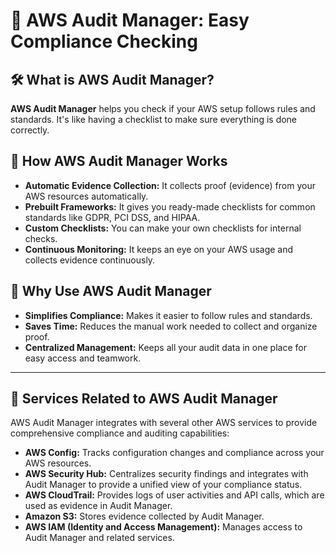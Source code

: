 # 🧾 AWS Audit Manager: Easy Compliance Checking

## 🛠️ What is AWS Audit Manager?

**AWS Audit Manager** helps you check if your AWS setup follows rules and standards. It's like having a checklist to make sure everything is done correctly.

## 🚨 How AWS Audit Manager Works

- **Automatic Evidence Collection:** It collects proof (evidence) from your AWS resources automatically.
- **Prebuilt Frameworks:** It gives you ready-made checklists for common standards like GDPR, PCI DSS, and HIPAA.
- **Custom Checklists:** You can make your own checklists for internal checks.
- **Continuous Monitoring:** It keeps an eye on your AWS usage and collects evidence continuously.

## 🌟 Why Use AWS Audit Manager

- **Simplifies Compliance:** Makes it easier to follow rules and standards.
- **Saves Time:** Reduces the manual work needed to collect and organize proof.
- **Centralized Management:** Keeps all your audit data in one place for easy access and teamwork.

---

## 🤝 Services Related to AWS Audit Manager

AWS Audit Manager integrates with several other AWS services to provide comprehensive compliance and auditing capabilities:

- **AWS Config:** Tracks configuration changes and compliance across your AWS resources.
- **AWS Security Hub:** Centralizes security findings and integrates with Audit Manager to provide a unified view of your compliance status.
- **AWS CloudTrail:** Provides logs of user activities and API calls, which are used as evidence in Audit Manager.
- **Amazon S3:** Stores evidence collected by Audit Manager.
- **AWS IAM (Identity and Access Management):** Manages access to Audit Manager and related services.

